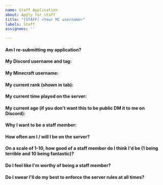 ```yaml
---
name: Staff Application
about: Apply for staff
title: "[STAFF] <Your MC username>"
labels: Staff
assignees: ''

---
```


<!--- If an application is declined, you may submit it again in 1 month. Make sure you meet the requirements (/staff command in-game) before applying. If the application isn't responded to quickly, it may be because we want to give it some more time before making a decision. Be patient. --->

#### Am I re-submitting my application?
<!--- Write your answer below this line --->

#### My Discord username and tag:
<!--- Write your answer below this line --->

#### My Minecraft username:
<!--- Write your answer below this line --->

#### My current rank (shown in tab):
<!--- Write your answer below this line --->

#### My current time played on the server:
<!--- Write your answer below this line --->

#### My current age (if you don't want this to be public DM it to me on Discord):
<!--- Please note that you MUST be over the age of 13 to apply as you can't have a GitHub nor Discord account if you're under 13 --->
<!--- Write your answer below this line --->

#### Why I want to be a staff member:
<!--- Write your answer below this line --->

#### How often am I / will I be on the server?
<!--- Write your answer below this line --->

#### On a scale of 1-10, how good of a staff member do I think I'd be (1 being terrible and 10 being fantastic)?
<!--- Write your answer below this line --->

#### Do I feel like I'm worthy of being a staff member?
<!--- Write your answer below this line --->

#### Do I swear I'll do my best to enforce the server rules at all times?
<!--- Write your answer below this line --->
